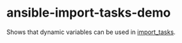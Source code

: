 # ansible-import-tasks-demo

Shows that dynamic variables can be used in [import_tasks](https://docs.ansible.com/ansible/latest/modules/import_tasks_module.html).
